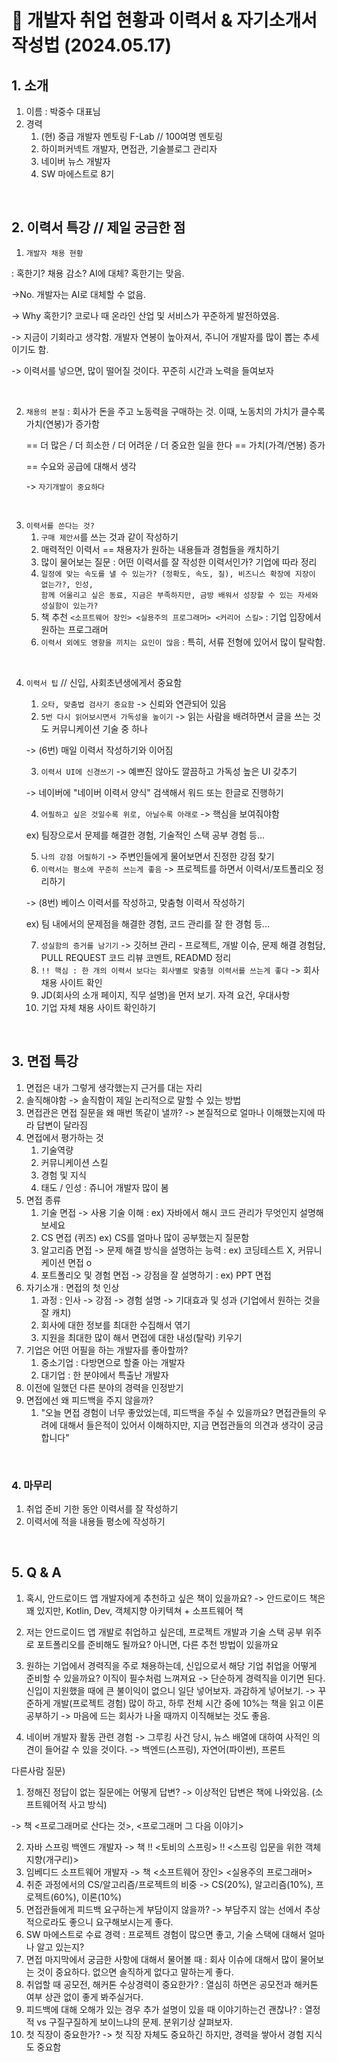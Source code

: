 # 📖 개발자 취업 현황과 이력서 & 자기소개서 작성법 (2024.05.17)

## 1. 소개
1. 이름 : 박중수 대표님
2. 경력
   1) (현) 중급 개발자 멘토링 F-Lab // 100여명 멘토링
   2) 하이퍼커넥트 개발자, 면접관, 기술블로그 관리자
   3) 네이버 뉴스 개발자
   4) SW 마에스트로 8기

<br>

## 2. 이력서 특강 // 제일 궁금한 점
1. `개발자 채용 현황`
   
: 혹한기? 채용 감소? AI에 대체? 혹한기는 맞음.

->No. 개발자는 AI로 대체할 수 없음.

-> Why 혹한기? 코로나 때 온라인 산업 및 서비스가 꾸준하게 발전하였음. 

-> 지금이 기회라고 생각함. 개발자 연봉이 높아져서, 주니어 개발자를 많이 뽑는 추세이기도 함.

-> 이력서를 넣으면, 많이 떨어질 것이다. 꾸준히 시간과 노력을 들여보자


<br>

2. `채용의 본질` : 회사가 돈을 주고 노동력을 구매하는 것. 이때, 노동치의 가치가 클수록 가치(연봉)가 증가함
      
   == 더 많은 / 더 희소한 / 더 어려운 / 더 중요한 일을 한다 == 가치(가격/연봉) 증가
   
   == 수요와 공급에 대해서 생각

   -> `자기개발이 중요하다`

<br>

3. `이력서를 쓴다는 것?`
   1) `구매 제안서`를 쓰는 것과 같이 작성하기
   2) 매력적인 이력서 == 채용자가 원하는 내용들과 경험들을 캐치하기
   3) 많이 물어보는 질문 : 어떤 이력서를 잘 작성한 이력서인가? 기업에 따라 정리
   4) `일정에 맞는 속도를 낼 수 있는가? (정확도, 속도, 질), 비즈니스 확장에 지장이 없는가?, 인성,`     
       `함께 어울리고 싶은 동료, 지금은 부족하지만, 금방 배워서 성장할 수 있는 자세와 성실함이 있는가?`
   5) 책 추천 `<소프트웨어 장인> <실용주의 프로그래머> <커리어 스킬>` : 기업 입장에서 원하는 프로그래머
   6) `이력서 외에도 영향을 끼치는 요인이 많음` : 특히, 서류 전형에 있어서 많이 탈락함.

<br>

4. `이력서 팁` // 신입, 사회초년생에게서 중요함
   1) `오타, 맞춤법 검사기 중요함` -> 신뢰와 연관되어 있음
   2) `5번 다시 읽어보시면서 가독성을 높이기` -> 읽는 사람을 배려하면서 글을 쓰는 것도 커뮤니케이션 기술 중 하나
  
   -> (6번) 매일 이력서 작성하기와 이어짐
   
   3) `이력서 UI에 신경쓰기` -> 예쁘진 않아도 깔끔하고 가독성 높은 UI 갖추기
  
   -> 네이버에 "네이버 이력서 양식" 검색해서 워드 또는 한글로 진행하기
   
   4) `어필하고 싶은 것일수록 위로, 아닐수록 아래로` -> 핵심을 보여줘야함
  
   ex) 팀장으로서 문제를 해결한 경험, 기술적인 스택 공부 경험 등...
   
   5) `나의 강점 어필하기` -> 주변인들에게 물어보면서 진정한 강점 찾기
   6) `이력서는 평소에 꾸준히 쓰는게 좋음` -> 프로젝트를 하면서 이력서/포트폴리오 정리하기
  
   -> (8번) 베이스 이력서를 작성하고, 맞춤형 이력서 작성하기
  
   ex) 팀 내에서의 문제점을 해결한 경험, 코드 관리를 잘 한 경험 등...
   
   7) `성실함의 증거를 남기기` -> 깃허브 관리 - 프로젝트, 개발 이슈, 문제 해결 경험담, PULL REQUEST 코드 리뷰 코멘트, READMD 정리
   8) `!! 핵심 : 한 개의 이력서 보다는 회사별로 맞춤형 이력서를 쓰는게 좋다` -> 회사 채용 사이트 확인
   9) JD(회사의 소개 페이지, 직무 설명)을 먼저 보기. 자격 요건, 우대사항
   10) 기업 자체 채용 사이트 확인하기
  
<br>

## 3. 면접 특강
1. 면접은 내가 그렇게 생각했는지 근거를 대는 자리
2. 솔직해야함 -> 솔직함이 제일 논리적으로 말할 수 있는 방법
3. 면접관은 면접 질문을 왜 매번 똑같이 낼까? -> 본질적으로 얼마나 이해했는지에 따라 답변이 달라짐
4. 면접에서 평가하는 것
   1) 기술역량
   2) 커뮤니케이션 스킬
   3) 경험 및 지식
   4) 태도 / 인성 : 쥬니어 개발자 많이 봄
5. 면접 종류
   1) 기술 면접 -> 사용 기술 이해 : ex) 자바에서 해시 코드 관리가 무엇인지 설명해보세요
   2) CS 면접 (퀴즈) ex) CS를 얼마나 많이 공부했는지 질문함
   3) 알고리즘 면접 -> 문제 해결 방식을 설명하는 능력 : ex) 코딩테스트 X, 커뮤니케이션 면접 o
   4) 포트폴리오 및 경험 면접 -> 강점을 잘 설명하기 : ex) PPT 면접
6. 자기소개 : 면접의 첫 인상
   1) 과정 : 인사 -> 강점 -> 경험 설명 -> 기대효과 및 성과 (기업에서 원하는 것을 잘 캐치)
   2) 회사에 대한 정보를 최대한 수집해서 엮기
   3) 지원을 최대한 많이 해서 면접에 대한 내성(탈락) 키우기
7. 기업은 어떤 어필을 하는 개발자를 좋아할까?
   1) 중소기업 : 다방면으로 할줄 아는 개발자
   2) 대기업 : 한 분야에서 특출난 개발자
8. 이전에 일했던 다른 분야의 경력을 인정받기
9. 면접에선 왜 피드백을 주지 않을까?
   1) "오늘 면접 경험이 너무 좋았었는데, 피드백을 주실 수 있을까요? 면접관들의 우려에 대해서 들은적이 있어서 이해하지만, 지금 면접관들의 의견과 생각이 궁금합니다"


<br>

### 4. 마무리
1. 취업 준비 기한 동안 이력서를 잘 작성하기
2. 이력서에 적을 내용들 평소에 작성하기

<br>

## 5. Q & A
1. 혹시, 안드로이드 앱 개발자에게 추천하고 싶은 책이 있을까요?
-> 안드로이드 책은 꽤 있지만, Kotlin, Dev, 객체지향 아키텍쳐 + 소프트웨어 책

2. 저는 안드로이드 앱 개발로 취업하고 싶은데, 프로젝트 개발과 기술 스택 공부 위주로 포트폴리오를 준비해도 될까요? 아니면, 다른 추천 방법이 있을까요

3. 원하는 기업에서 경력직을 주로 채용하는데, 신입으로서 해당 기업 취업을 어떻게 준비할 수 있을까요? 이직이 필수처럼 느껴져요
-> 단순하게 경력직을 이기면 된다. 신입이 지원했을 때에 큰 불이익이 없으니 일단 넣어보자. 과감하게 넣어보기.
-> 꾸준하게 개발(프로젝트 경험) 많이 하고, 하루 전체 시간 중에 10%는 책을 읽고 이론 공부하기
-> 마음에 드는 회사가 나올 때까지 이직해보는 것도 좋음.

4. 네이버 개발자 활동 관련 경험
-> 그루킹 사건 당시, 뉴스 배열에 대하여 사적인 의견이 들어갈 수 있을 것이다.
-> 백엔드(스프링), 자연어(파이썬), 프론트

다른사람 질문)
1. 정해진 정답이 없는 질문에는 어떻게 답변? -> 이상적인 답변은 책에 나와있음. (소프트웨어적 사고 방식)
   
 -> 책 <프로그래머로 산다는 것>, <프로그래머 그 다음 이야기>

2. 자바 스프링 백엔드 개발자 -> 책 !! <토비의 스프링> !! <스프링 입문을 위한 객체지향(개구리)>
3. 임베디드 소프트웨어 개발자 -> 책 <소프트웨어 장인> <실용주의 프로그래머>
4. 취준 과정에서의 CS/알고리즘/프로젝트의 비중 -> CS(20%), 알고리즘(10%), 프로젝트(60%), 이론(10%)
5. 면접관들에게 피드백 요구하는게 부담이지 않을까? -> 부담주지 않는 선에서 추상적으로라도 좋으니 요구해보시는게 좋다.
6. SW 마에스트로 수료 경력 : 프로젝트 경험이 많으면 좋고, 기술 스택에 대해서 얼마나 알고 있는지?
7. 면접 마지막에서 궁금한 사항에 대해서 물어볼 때 : 회사 이슈에 대해서 많이 물어보는 것이 중요하다. 없으면 솔직하게 없다고 말하는게 좋다.
8. 취업할 때 공모전, 해커톤 수상경력이 중요한가? : 열심히 하면은 공모전과 해커톤 여부 상관 없이 좋게 봐주실거다.
9. 피드백에 대해 오해가 있는 경우 추가 설명이 있을 때 이야기하는건 괜찮나? : 열정적 vs 구질구질하게 보이느냐의 문제. 분위기상 살펴보자.
10. 첫 직장이 중요한가? -> 첫 직장 자체도 중요하긴 하지만, 경력을 쌓아서 경험 지식도 중요함
 
